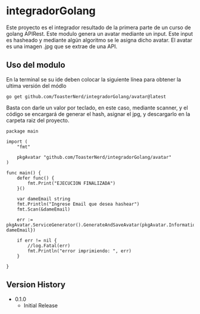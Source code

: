 # integradorGolang
Este proyecto es el integrador resultado de la primera parte de un curso de golang APIRest. Este modulo genera un avatar mediante un input. Este input es hasheado y mediante algún algoritmo se le asigna dicho avatar. El avatar es una imagen .jpg que se extrae de una API.

## Uso del modulo
En la terminal se su ide deben colocar la siguiente línea para obtener la ultima versión del módlo
```
go get github.com/ToasterNerd/integradorGolang/avatar@latest
```



Basta con darle un valor por teclado, en este caso, mediante scanner, y el código se encargará de generar el hash, asignar el jpg, y descargarlo en la carpeta raiz del proyecto.
```golang
package main

import (
	"fmt"

	pkgAvatar "github.com/ToasterNerd/integradorGolang/avatar"
)

func main() {
	defer func() {
		fmt.Print("EJECUCION FINALIZADA")
	}()

	var dameEmail string
	fmt.Println("Ingrese Email que desea hashear")
	fmt.Scan(&dameEmail)

	err := pkgAvatar.ServiceGenerator().GenerateAndSaveAvatar(pkgAvatar.Information{Email: dameEmail})

	if err != nil {
		//log.Fatal(err)
		fmt.Println("error imprimiendo: ", err)
	}

}
```
## Version History
* 0.1.0
    * Initial Release
